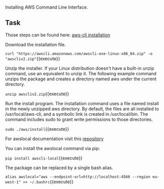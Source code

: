 Installing AWS Command Line Interface.

## Task

Those steps can be found here: [aws-cli installation](https://docs.aws.amazon.com/cli/latest/userguide/getting-started-install.html#linux-x86-(64-bit))

Download the installation file.

`curl "https://awscli.amazonaws.com/awscli-exe-linux-x86_64.zip" -o "awscliv2.zip"`{{execute}}

Unzip the installer. If your Linux distribution doesn't have a built-in unzip command, use an equivalent to unzip it. The following example command unzips the package and creates a directory named aws under the current directory.

`unzip awscliv2.zip`{{execute}}

Run the install program. The installation command uses a file named install in the newly unzipped aws directory. By default, the files are all installed to /usr/local/aws-cli, and a symbolic link is created in /usr/local/bin. The command includes sudo to grant write permissions to those directories.

`sudo ./aws/install`{{execute}}

For awslocal documentation visit this [repository](https://github.com/LocalStack/awscli-local)

You can install the awslocal command via pip:

`pip install awscli-local`{{execute}}

The package can be replaced by a single bash alias.

`alias awslocal="aws --endpoint-url=http://localhost:4566 --region eu-west-1" >> ~/.bashrc`{{execute}}
